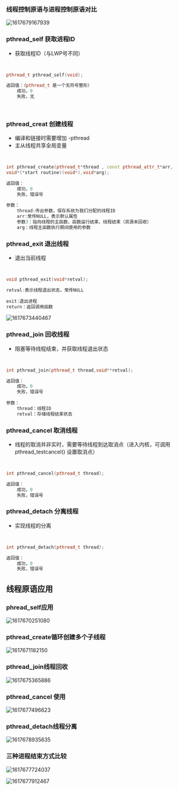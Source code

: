 ### 线程控制原语与进程控制原语对比

![1617679167939](.Image/1617679167939.png)

### pthread_self	获取进程ID

- 获取线程ID（与LWP号不同）

```c++


pthread_t pthread_self(void);

返回值：（pthread_t 是一个无符号整形）
    成功，0
    失败，无
    
    
```





### pthread_creat	创建线程

- 编译和链接时需要增加 -pthread
- 主从线程共享全局变量

```c++


int pthread_create(pthread_t*thread , const pthread_attr_t*arr,
void*(*start routine)(void*),void*arg);

返回值：
    成功，0
    失败，错误号
    
参数：
    thread:传出参数，保存系统为我们分配的线程ID
    arr:常传NULL，表示默认属性
    参数3：指向线程的主函数，函数运行结束，线程结束（资源未回收）
    arg：线程主函数执行期间使用的参数

```









### pthread_exit	退出线程

- 退出当前线程

```c++


void pthread_exit(void*retval);

retval:表示线程退出状态，常传NULL
    
exit:退出进程
return：返回调用函数
```

![1617673440467](.Image/1617673440467.png)



### pthread_join	回收线程

- 阻塞等待线程结束，并获取线程退出状态

```c++


int pthread_join(pthread_t thread,void**retval);

返回值：
    成功，0
    失败，错误号
    
参数：
    thread：线程ID
    retval：存储线程结束状态
```









### pthread_cancel	取消线程

- 线程的取消并非实时，需要等待线程到达取消点（进入内核，可调用pthread_testcancel() 设置取消点）

```c++


int pthread_cancel(pthread_t thread);

返回值：
    成功，0
    失败，错误号
```









### pthread_detach	分离线程

- 实现线程的分离

```c++


int pthread_detach(pthread_t thread);

返回值：
    成功，0
    失败，错误号
```















































## 线程原语应用

### phread_self应用

![1617670251080](.Image/1617670251080.png)



### pthread_create循环创建多个子线程

![1617671182150](.Image/1617671182150.png)



### pthread_join线程回收

![1617675365886](.Image/1617675365886.png)



### pthread_cancel 使用

![1617677496623](.Image/1617677496623.png)



### pthread_detach线程分离

![1617678935635](.Image/1617678935635.png)



### 三种进程结束方式比较

![1617677724037](.Image/1617677724037.png)

![1617677912467](.Image/1617677912467.png)







